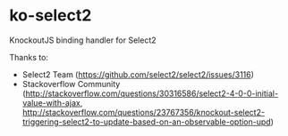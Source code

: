 # ko-select2
KnockoutJS binding handler for Select2

Thanks to:
- Select2 Team (https://github.com/select2/select2/issues/3116)
- Stackoverflow Community (http://stackoverflow.com/questions/30316586/select2-4-0-0-initial-value-with-ajax, http://stackoverflow.com/questions/23767356/knockout-select2-triggering-select2-to-update-based-on-an-observable-option-upd)
